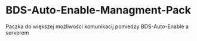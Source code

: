 # BDS-Auto-Enable-Managment-Pack
 Paczka do większej możliwości komunikacij pomiedzy BDS-Auto-Enable a serverem
